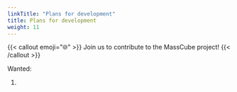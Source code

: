 ```yaml
---
linkTitle: "Plans for development"
title: Plans for development
weight: 11
---
```


{{< callout emoji="🌐" >}}
  Join us to contribute to the MassCube project!
{{< /callout >}}

Wanted:

1. 